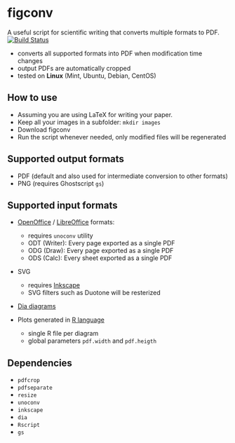 # figconv
A useful script for scientific writing that converts multiple formats to PDF.
[![Build Status](https://travis-ci.org/vsimko/figconv.svg?branch=master)](https://travis-ci.org/vsimko/figconv)

- converts all supported formats into PDF when modification time changes
- output PDFs are automatically cropped
- tested on **Linux** (Mint, Ubuntu, Debian, CentOS)

## How to use
- Assuming you are using LaTeX for writing your paper.
- Keep all your images in a subfolder: `mkdir images`
- Download figconv
- Run the script whenever needed, only modified files will be regenerated

## Supported output formats
- PDF (default and also used for intermediate conversion to other formats)
- PNG (requires Ghostscript `gs`)

## Supported input formats

- [OpenOffice]() / [LibreOffice](https://www.libreoffice.org/) formats:
  - requires `unoconv` utility
  - ODT (Writer): Every page exported as a single PDF
  - ODG (Draw): Every page exported as a single PDF
  - ODS (Calc): Every sheet exported as a single PDF

- SVG
  - requires [Inkscape](https://inkscape.org)
  - SVG filters such as Duotone will be resterized

- [Dia diagrams](http://dia-installer.de/)

- Plots generated in [R language](https://www.r-project.org/)
  - single R file per diagram
  - global parameters `pdf.width` and `pdf.heigth`

## Dependencies
- `pdfcrop`
- `pdfseparate`
- `resize`
- `unoconv`
- `inkscape`
- `dia`
- `Rscript`
- `gs`
